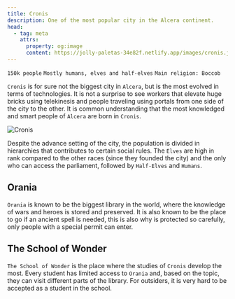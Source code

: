```yaml
---
title: Cronis
description: One of the most popular city in the Alcera continent.
head:
  - tag: meta
    attrs:
      property: og:image
      content: https://jolly-paletas-34e82f.netlify.app/images/cronis.jpg
---
```


`150k people` `Mostly humans, elves and half-elves` `Main religion: Boccob`

`Cronis` is for sure not the biggest city in `Alcera`, but is the most evolved in terms of technologies. It is not a surprise to see workers that elevate huge bricks using telekinesis and people traveling using portals from one side of the city to the other. It is common understanding that the most knowledged and smart people of `Alcera` are born in `Cronis`.

![Cronis](/images/cronis.jpg)

Despite the advance setting of the city, the population is divided in hierarchies that contributes to certain social rules. The `Elves` are high in rank compared to the other races (since they founded the city) and the only who can access the parliament, followed by `Half-Elves` and `Humans`.

## Orania

`Orania` is known to be the biggest library in the world, where the knowledge of wars and heroes is stored and preserved. It is also known to be the place to go if an ancient spell is needed, this is also why is protected so carefully, only people with a special permit can enter.

## The School of Wonder

`The School of Wonder` is the place where the studies of `Cronis` develop the most. Every student has limited access to `Orania` and, based on the topic, they can visit different parts of the library. For outsiders, it is very hard to be accepted as a student in the school.
